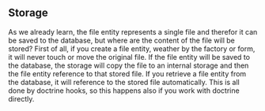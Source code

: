 ## Storage

As we already learn, the file entity represents a single file and therefor it can be saved to the database,
but where are the content of the file will be stored? First of all, if you create a file entity, weather by
the factory or form, it will never touch or move the original file. If the file entity will be saved to the 
database, the storage will copy the file to an internal storage and then the file entity reference to that stored file.
If you retrieve a file entity from the database, it will reference to the stored file automatically.
This is all done by doctrine hooks, so this happens also if you work with doctrine directly.

